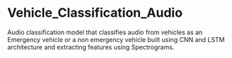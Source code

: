 # Vehicle_Classification_Audio
Audio classification model that classifies audio from vehicles as an Emergency vehicle or a non emergency vehicle built using CNN and LSTM architecture and extracting features using Spectrograms.
